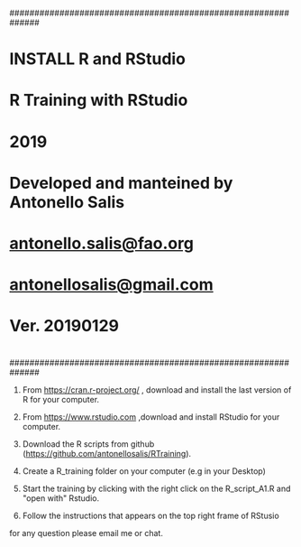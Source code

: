 ##############################################################
# 
# INSTALL R and RStudio
# R Training with RStudio
# 2019
#                      
# Developed and manteined by Antonello Salis
# antonello.salis@fao.org
# antonellosalis@gmail.com
# Ver. 20190129
# 
##############################################################

1) From https://cran.r-project.org/ , download and install the last version of R for your computer.

2) From https://www.rstudio.com ,download and install RStudio for your computer.

3) Download the R scripts from github (https://github.com/antonellosalis/RTraining).

4) Create a R_training folder on your computer (e.g in your Desktop)

5) Start the training by clicking with the right click on the R_script_A1.R and "open with" Rstudio.

6) Follow the instructions that appears on the top right frame of RStusio

for any question please email me or chat.
